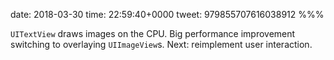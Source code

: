 date: 2018-03-30
time: 22:59:40+0000
tweet: 979855707616038912
%%%

`UITextView` draws images on the CPU. Big performance improvement switching to overlaying `UIImageView`s. Next: reimplement user interaction.
